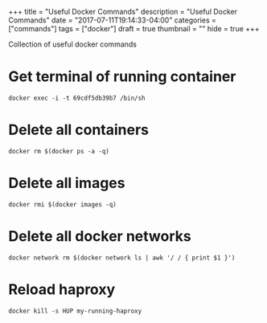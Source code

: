 +++
title = "Useful Docker Commands"
description = "Useful Docker Commands"
date = "2017-07-11T19:14:33-04:00"
categories = ["commands"]
tags = ["docker"]
draft = true
thumbnail = ""
hide = true
+++

Collection of useful docker commands
<!--more-->

# Get terminal of running container
```
docker exec -i -t 69cdf5db39b7 /bin/sh
```

# Delete all containers
```
docker rm $(docker ps -a -q)
```

# Delete all images
```
docker rmi $(docker images -q)
```

# Delete all docker networks
```
docker network rm $(docker network ls | awk '/ / { print $1 }')
```

# Reload haproxy
```
docker kill -s HUP my-running-haproxy
```

